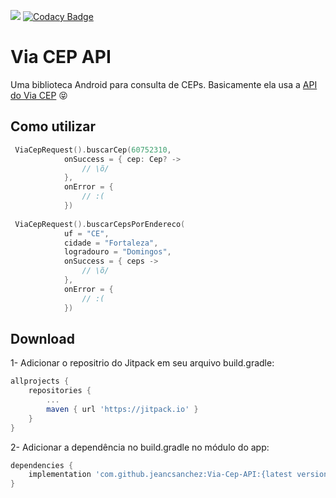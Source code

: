 [![](https://jitpack.io/v/jeancsanchez/Via-Cep-API.svg)](https://jitpack.io/#jeancsanchez/Via-Cep-API)
[![Codacy Badge](https://api.codacy.com/project/badge/Grade/55656de158c14b718ee3a41c7b42025a)](https://app.codacy.com/app/jeancsanchez/Via-Cep-API?utm_source=github.com&utm_medium=referral&utm_content=jeancsanchez/Via-Cep-API&utm_campaign=Badge_Grade_Dashboard)
 

Via CEP API
===================

Uma biblioteca Android para consulta de CEPs. Basicamente ela usa a [API do Via CEP](http://viacep.com.br) :stuck_out_tongue_closed_eyes:


Como utilizar
--------

```kotlin
 ViaCepRequest().buscarCep(60752310,
            onSuccess = { cep: Cep? ->
                // \õ/
            },
            onError = {
                // :(
            })
            
 ViaCepRequest().buscarCepsPorEndereco(
            uf = "CE",
            cidade = "Fortaleza",
            logradouro = "Domingos",
            onSuccess = { ceps ->
                // \õ/
            },
            onError = {
                // :(
            })
```


Download
--------
1- Adicionar o repositrio do Jitpack em seu arquivo build.gradle:

```groovy
allprojects {
    repositories {
        ...
        maven { url 'https://jitpack.io' }
    }
}
  ```

2- Adicionar a dependência no build.gradle no módulo do app:

```groovy
dependencies {
    implementation 'com.github.jeancsanchez:Via-Cep-API:{latest version}'
}
```
